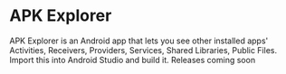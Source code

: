 APK Explorer
============
APK Explorer is an Android app that lets you see other installed apps' Activities, Receivers, Providers, Services, Shared Libraries, Public Files.
Import this into Android Studio and build it.
Releases coming soon